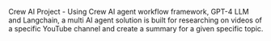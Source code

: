 Crew AI Project - Using Crew AI agent workflow framework, GPT-4 LLM and Langchain, a multi AI agent solution is built for researching on videos of a specific YouTube channel and create a summary for a given specific topic.
